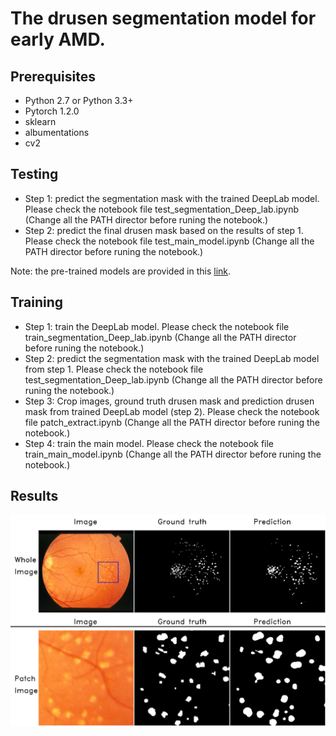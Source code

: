 

# The drusen segmentation model for early AMD.

## Prerequisites
- Python 2.7 or Python 3.3+
- Pytorch 1.2.0
- sklearn
- albumentations
- cv2

## Testing
- Step 1: predict the segmentation mask with the trained DeepLab model. Please check the notebook file test_segmentation_Deep_lab.ipynb (Change all the PATH director before runing the notebook.)
- Step 2: predict the final drusen mask based on the results of step 1. Please check the notebook file test_main_model.ipynb (Change all the PATH director before runing the notebook.)

Note: the pre-trained models are provided in this [link](https://drive.google.com/drive/folders/1doM6ffbeI8zyI5ODh61MnZ08safQFWRp?usp=sharing).
## Training
- Step 1: train the DeepLab model. Please check the notebook file train_segmentation_Deep_lab.ipynb (Change all the PATH director before runing the notebook.)
- Step 2: predict the segmentation mask with the trained DeepLab model from step 1. Please check the notebook file test_segmentation_Deep_lab.ipynb (Change all the PATH director before runing the notebook.)
- Step 3: Crop images, ground truth drusen mask and prediction drusen mask from trained DeepLab model (step 2). Please check the notebook file patch_extract.ipynb (Change all the PATH director before runing the notebook.)
- Step 4: train the main model. Please check the notebook file train_main_model.ipynb (Change all the PATH director before runing the notebook.)

## Results
![alt text](https://github.com/QuangBK/drusen_seg/blob/master/fig_github.png?raw=true)
